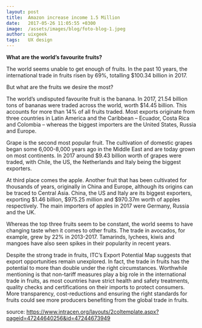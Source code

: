 ```yaml
---
layout: post
title:  Amazon increase income 1.5 Million
date:   2017-05-26 11:05:55 +0300
image:  /assets/images/blog/foto-blog-1.jpeg
author: uixgeek
tags:   UX design
---
```



**What are the world’s favourite fruits?**

The world seems unable to get enough of fruits. In the past 10 years, the international trade in fruits risen by 69%, totalling $100.34 billion in 2017.

But what are the fruits we desire the most?

The world’s undisputed favourite fruit is the banana. In 2017, 21.54 billion tons of bananas were traded across the world, worth $14.45 billion. This accounts for more than 14% of all fruits traded. Most exports originate from three countries in Latin America and the Caribbean – Ecuador, Costa Rica and Colombia – whereas the biggest importers are the United States, Russia and Europe.

Grape is the second most popular fruit. The cultivation of domestic grapes began some 6,000-8,000 years ago in the Middle East and are today grown on most continents. In 2017 around $9.43 billion worth of grapes were traded, with Chile, the US, the Netherlands and Italy being the biggest exporters.

At third place comes the apple. Another fruit that has been cultivated for thousands of years, originally in China and Europe, although its origins can be traced to Central Asia. China, the US and Italy are its biggest exporters, exporting $1.46 billion, $975.25 million and $970.37m worth of apples respectively. The main importers of apples in 2017 were Germany, Russia and the UK.

Whereas the top three fruits seem to be constant, the world seems to have changing taste when it comes to other fruits. The trade in avocados, for example, grew by 22% in 2013-2017. Tamarinds, lychees, kiwis and mangoes have also seen spikes in their popularity in recent years.

Despite the strong trade in fruits, ITC’s Export Potential Map suggests that export opportunities remain unexplored. In fact, the trade in fruits has the potential to more than double under the right circumstances. Worthwhile mentioning is that non-tariff measures play a big role in the international trade in fruits, as most countries have strict health and safety treatments, quality checks and certifications on their imports to protect consumers. More transparency, cost-reductions and ensuring the right standards for fruits could see more producers benefiting from the global trade in fruits.

source: https://www.intracen.org/layouts/2coltemplate.aspx?pageid=47244640256&id=47244673949

